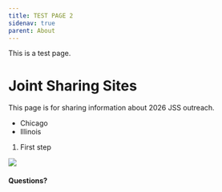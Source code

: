 ```yaml
---
title: TEST PAGE 2
sidenav: true
parent: About
---
```

This is a test page. 

# Joint Sharing Sites 

This page is for sharing information about 2026 JSS outreach. 

* Chicago
* Illinois

1. First step

![](../images/1000w_q95-1-.jpg)

#### Questions?
